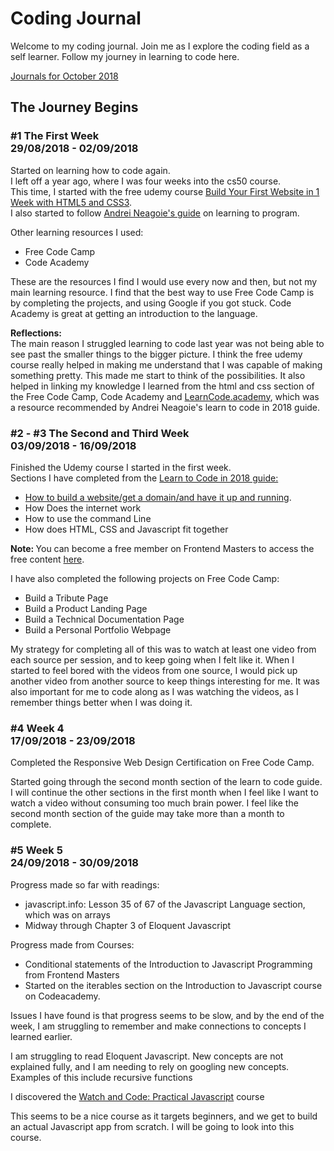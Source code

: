 # Coding Journal
<p> Welcome to my coding journal. 
    Join me as I explore the coding field as a self learner. 
    Follow my journey in learning to code here.</p>
<a href="https://github.com/yannisw/code-journal/blob/master/october18.md">Journals for October 2018</a>
<h2> 
  The Journey Begins
</h2>
<h3>
  #1 The First Week
  <br>
  29/08/2018 - 02/09/2018</h3>
<p>
  Started on learning how to code again.
  <br>
  I left off a year ago, where I was four weeks into the cs50 course.
  <br>
  This time, I started with the free udemy course <a href="https://www.udemy.com/build-your-first-website-in-1-week/">Build Your First Website in 1 Week with HTML5 and CSS3</a>. 
  <br>
  I also started to follow <a href="https://hackernoon.com/learn-to-code-in-2018-get-hired-and-have-fun-along-the-way-b338247eed6a">Andrei Neagoie's guide</a> on learning to program.
</p>
<p>
  Other learning resources I used:
  <ul>
    <li>Free Code Camp</li>
    <li>Code Academy</li>
  </ul>
  These are the resources I find I would use every now and then, but not my main learning resource.
  I find that the best way to use Free Code Camp is by completing the projects, and using Google if you got stuck.
  Code Academy is great at getting an introduction to the language.
</p>
<p>
  <strong>Reflections:</strong>
  <br>
  The main reason I struggled learning to code last year was not being able to see past the smaller things to the bigger picture. I think the free udemy course really helped in making me understand that I was capable of making something pretty. This made me start to think of the possibilities. It also helped in linking my knowledge I learned from the html and css section of the Free Code Camp, Code Academy and <a href="https://www.youtube.com/watch?v=e4S8zfLdLgQ&feature=youtu.be&list=PLoYCgNOIyGAB_8_iq1cL8MVeun7cB6eNc">LearnCode.academy</a>, which was a resource recommended by Andrei Neagoie's learn to code in 2018 guide. 
</p>

<h3>
  #2 - #3 The Second and Third Week
  <br>
03/09/2018 - 16/09/2018</h3>
<p>
    Finished the Udemy course I started in the first week.
    <br>
     Sections I have completed from the <a href="https://hackernoon.com/learn-to-code-in-2018-get-hired-and-have-fun-along-the-way-b338247eed6a">Learn to Code in 2018 guide:</a>
<ul>
    <li> <a href="https://www.youtube.com/watch?v=tq7dqdHCc7U&feature=youtu.be&list=PLoYCgNOIyGAB_8_iq1cL8MVeun7cB6eNc">How to build a website/get a domain/and have it up and running</a>.</li>
    <li>How Does the internet work</li>
    <li>How to use the command Line</li>
    <li>How does HTML, CSS and Javascript fit together</li>
</ul> 
</p>
<p>
    <strong>Note: </strong>You can become a free member on Frontend Masters to access the free content <a href="https://frontendmasters.com/welcome/kentcdodds/">here</a>.
</p>
<p>
     I have also completed the following projects on Free Code Camp:
    <ul>
        <li>Build a Tribute Page</li>
        <li>Build a Product Landing Page</li>
        <li>Build a Technical Documentation Page</li>
        <li>Build a Personal Portfolio Webpage</li>
    </ul>
</p>
<p>My strategy for completing all of this was to watch at least one video from each source per session, and to keep going when I felt like it. When I started to feel bored with the videos from one source, I would pick up another video from another source to keep things interesting for me. It was also important for me to code along as I was watching the videos, as I remember things better when I was doing it.</p>
<h3>
  #4 Week 4 
  <br>
17/09/2018 - 23/09/2018</h3>
<p>Completed the Responsive Web Design Certification on Free Code Camp.</p>
<p>
    Started going through the second month section of the learn to code guide. I will continue the other sections in the first month when I feel like I want to watch a video without consuming too much brain power. I feel like the second month section of the guide may take more than a month to complete.
</p>
  
<h3>
  #5 Week 5 
  <br>
24/09/2018 - 30/09/2018</h3>
<p>Progress made so far with readings:<ul><li>javascript.info: Lesson 35 of 67 of the Javascript Language section, which was on arrays</li><li>Midway through Chapter 3 of Eloquent Javascript</li></ul></p>
<p>Progress made from Courses: <ul><li>Conditional statements of the Introduction to Javascript Programming from Frontend Masters</li><li>Started on the iterables section on the Introduction to Javascript course on Codeacademy.</li></ul></p>
<p>Issues I have found is that progress seems to be slow, and by the end of the week, I am struggling to remember and make connections to concepts I learned earlier.</p>
<p>I am struggling to read Eloquent Javascript. New concepts are not explained fully, and I am needing to rely on googling new concepts. Examples of this include recursive functions</p>
<p>I discovered the <a href="https://watchandcode.com/p/practical-javascript">Watch and Code: Practical Javascript</a> course</p>
<p>This seems to be a nice course as it targets beginners, and we get to build an actual Javascript app from scratch. I will be going to look into this course.</p>


